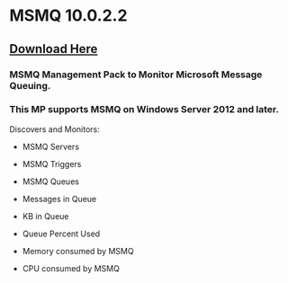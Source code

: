 # MSMQ 10.0.2.2

## [Download Here][Download]

[Download]: https://github.com/thekevinholman/MSMQ/releases/download/10.0.2.2/MSMQ.mp

### MSMQ Management Pack to Monitor Microsoft Message Queuing.  
### This MP supports MSMQ on Windows Server 2012 and later.

Discovers and Monitors:
* MSMQ Servers
* MSMQ Triggers
* MSMQ Queues

* Messages in Queue
* KB in Queue
* Queue Percent Used
* Memory consumed by MSMQ
* CPU consumed by MSMQ
